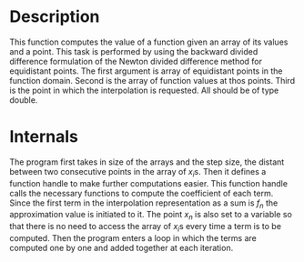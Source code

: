 # Description
This function computes the value of a function given an array of its values and a point. This task
is performed by using the backward divided difference formulation of the Newton divided difference
method for equidistant points. The first argument is array of equidistant points in the function
domain. Second is the array of function values at thos points. Third is the point in which the
interpolation is requested. All should be of type double.

# Internals
The program first takes in size of the arrays and the step size, the distant between two
consecutive points in the array of $x_i$s. Then it defines a function handle to make further
computations easier. This function handle calls the necessary functions to compute the coefficient
of each term. Since the first term in the interpolation representation as a sum is $f_n$ the
approximation value is initiated to it. The point $x_n$ is also set to a variable so that there is
no need to access the array of $x_i$s every time a term is to be computed. Then the program enters a
loop in which the terms are computed one by one and added together at each iteration.
